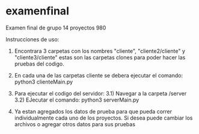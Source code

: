 # examenfinal
Examen final de grupo 14 proyectos 980

Instrucciones de uso:

1. Encontrara 3 carpetas con los nombres "cliente", "cliente2/cliente" y "cliente3/cliente" estas son las carpetas clones para poder hacer las pruebas del codigo.
2. En cada una de las carpetas cliente se debera ejecutar el comando: python3 clienteMain.py 
3. Para ejecutar el codigo del servidor: 
    3.1) Navegar a la carpeta /server
    3.2) EJecutar el comando: python3 serverMain.py

4. Ya estan agregados los datos de prueba para que pueda correr individualmente cada uno de los proyectos. Si desea puede cambiar los archivos o agregar otros datos para sus pruebas
